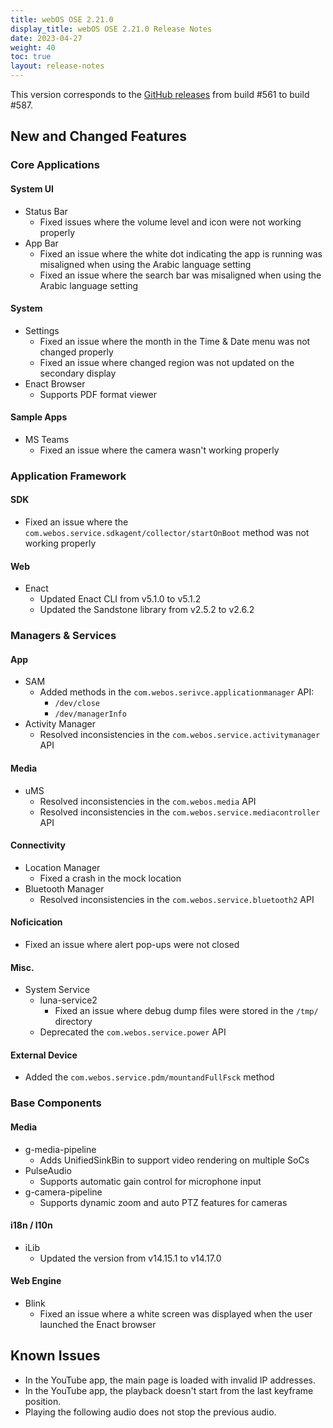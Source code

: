 ```yaml
---
title: webOS OSE 2.21.0
display_title: webOS OSE 2.21.0 Release Notes
date: 2023-04-27
weight: 40
toc: true
layout: release-notes
---
```


This version corresponds to the [GitHub releases](https://github.com/webosose/build-webos/releases) from build #561 to build #587.

## New and Changed Features

### Core Applications

#### System UI

- Status Bar
  - Fixed issues where the volume level and icon were not working properly
- App Bar
  - Fixed an issue where the white dot indicating the app is running was misaligned when using the Arabic language setting
  - Fixed an issue where the search bar was misaligned when using the Arabic language setting

#### System

- Settings
  - Fixed an issue where the month in the Time & Date menu was not changed properly
  - Fixed an issue where changed region was not updated on the secondary display
- Enact Browser
  - Supports PDF format viewer

#### Sample Apps

- MS Teams
  - Fixed an issue where the camera wasn't working properly

### Application Framework

#### SDK

- Fixed an issue where the `com.webos.service.sdkagent/collector/startOnBoot` method was not working properly

#### Web

- Enact
  - Updated Enact CLI from v5.1.0 to v5.1.2
  - Updated the Sandstone library from v2.5.2 to v2.6.2

### Managers & Services

#### App

- SAM
  - Added methods in the `com.webos.serivce.applicationmanager` API:
    - `/dev/close`
    - `/dev/managerInfo`
- Activity Manager
  - Resolved inconsistencies in the `com.webos.service.activitymanager` API

#### Media

- uMS
  - Resolved inconsistencies in the `com.webos.media` API
  - Resolved inconsistencies in the `com.webos.service.mediacontroller` API

#### Connectivity

- Location Manager
  - Fixed a crash in the mock location
- Bluetooth Manager
  - Resolved inconsistencies in the `com.webos.service.bluetooth2` API

#### Noficication

- Fixed an issue where alert pop-ups were not closed

#### Misc.

- System Service
  - luna-service2
    - Fixed an issue where debug dump files were stored in the `/tmp/` directory
  - Deprecated the `com.webos.service.power` API

#### External Device

- Added the `com.webos.service.pdm/mountandFullFsck` method

### Base Components

#### Media

- g-media-pipeline
  - Adds UnifiedSinkBin to support video rendering on multiple SoCs
- PulseAudio
  - Supports automatic gain control for microphone input
- g-camera-pipeline
  - Supports dynamic zoom and auto PTZ features for cameras

#### i18n / l10n

- iLib
  - Updated the version from v14.15.1 to v14.17.0

#### Web Engine

- Blink
  - Fixed an issue where a white screen was displayed when the user launched the Enact browser

## Known Issues

- In the YouTube app, the main page is loaded with invalid IP addresses.
- In the YouTube app, the playback doesn't start from the last keyframe position.
- Playing the following audio does not stop the previous audio.
